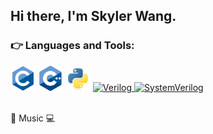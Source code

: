 ## Hi there, I'm Skyler Wang.

<h3 align="left"> 👉 Languages and Tools:</h3>


<img src="https://raw.githubusercontent.com/devicons/devicon/master/icons/c/c-original.svg"
      alt="c" width="40" height="40" />
<img src="https://raw.githubusercontent.com/devicons/devicon/master/icons/cplusplus/cplusplus-original.svg"
      alt="cplusplus" width="40" height="40" />
<img src="https://raw.githubusercontent.com/devicons/devicon/master/icons/python/python-original.svg" alt="python"
      width="40" height="40" />
<a href="https://www.verilog.com/" target="blank"><img src="https://raw.githubusercontent.com/file-icons/source/master/svg/Verilog.svg" alt="Verilog"
      width="40" height="40" /> </a>
<a href="https://www.systemverilog.io/" target="blank"><img src="https://raw.githubusercontent.com/file-icons/source/master/svg/SystemVerilog.svg" alt="SystemVerilog"
      width="40" height="40" /> </a>
      
</h3>
      
<br>
🎵 Music
💻

